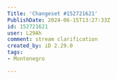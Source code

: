 ```yaml
---
Title: 'Changeset #152721621'
PublishDate: 2024-06-15T13:27:33Z
id: 152721621
user: L29Ah
comment: stream clarification
created_by: iD 2.29.0
tags:
- Montenegro

---
```

